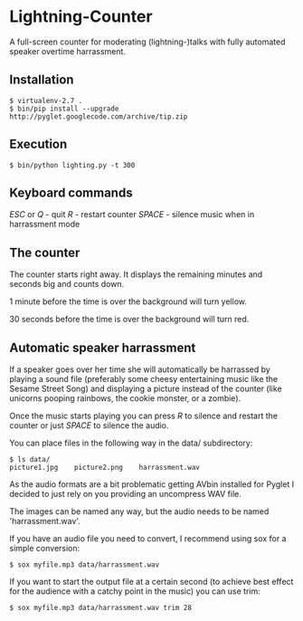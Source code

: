 # Lightning-Counter

A full-screen counter for moderating (lightning-)talks with fully automated
speaker overtime harrassment.

## Installation

    $ virtualenv-2.7 .
    $ bin/pip install --upgrade http://pyglet.googlecode.com/archive/tip.zip

## Execution

    $ bin/python lighting.py -t 300

## Keyboard commands

*ESC* or *Q* - quit
*R* - restart counter
*SPACE* - silence music when in harrassment mode

## The counter

The counter starts right away. It displays the remaining minutes and seconds
big and counts down.

1 minute before the time is over the background will turn yellow.

30 seconds before the time is over the background will turn red.

## Automatic speaker harrassment

If a speaker goes over her time she will automatically be harrassed by playing a sound file (preferably some cheesy entertaining music like the Sesame Street Song) and displaying a picture instead of the counter (like unicorns pooping rainbows, the cookie monster, or a zombie).

Once the music starts playing you can press *R* to silence and restart the counter or just *SPACE* to silence the audio.

You can place files in the following way in the data/ subdirectory:

    $ ls data/
    picture1.jpg    picture2.png    harrassment.wav

As the audio formats are a bit problematic getting AVbin installed for Pyglet I
decided to just rely on you providing an uncompress WAV file.

The images can be named any way, but the audio needs to be named 'harrassment.wav'.

If you have an audio file you need to convert, I recommend using sox for a simple conversion:

    $ sox myfile.mp3 data/harrassment.wav

If you want to start the output file at a certain second (to achieve best effect for the audience with a catchy point in the music) you can use trim:

    $ sox myfile.mp3 data/harrassment.wav trim 28
